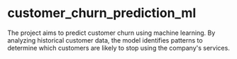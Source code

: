 # customer_churn_prediction_ml
The project aims to predict customer churn using machine learning. By analyzing historical customer data, the model identifies patterns to determine which customers are likely to stop using the company's services.
